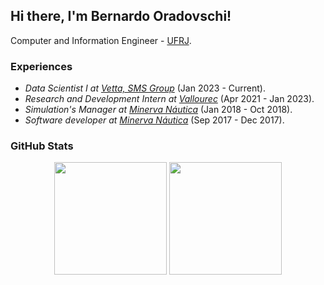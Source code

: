 <h2> Hi there, I'm Bernardo Oradovschi! </h2>
<p> Computer and Information Engineer - <a href="https://ufrj.br/en/">UFRJ</a>.

<p>
<h3>Experiences</h3>
<ul>
  <li><em>Data Scientist I at <a href="https://www.linkedin.com/company/vettadigital/mycompany/">Vetta, SMS Group</a></em> (Jan 2023 - Current).<br /></li>
  <li><em>Research and Development Intern at <a href="https://www.vallourec.com/">Vallourec</a></em> (Apr 2021 - Jan 2023).<br /></li>
  <li><em>Simulation's Manager at <a href="https://minervanautica.poli.ufrj.br/">Minerva Náutica</a></em> (Jan 2018 - Oct 2018).<br /></li>
  <li><em>Software developer at <a href="https://minervanautica.poli.ufrj.br/">Minerva Náutica</a></em> (Sep 2017 - Dec 2017).<br /></li>
</ul>
</p>

<p>
<h3>GitHub Stats</h3>
<div align="center">
  <img height="180em" src="https://github-readme-stats.vercel.app/api?username=bernardoco&show_icons=true&include_all_commits=true&count_private=true)" />
  <img height="180em" src="https://github-readme-stats.vercel.app/api/top-langs/?username=bernardoco&hide=jupyter%20notebook&langs_count=6&layout=compact" />
</div>
